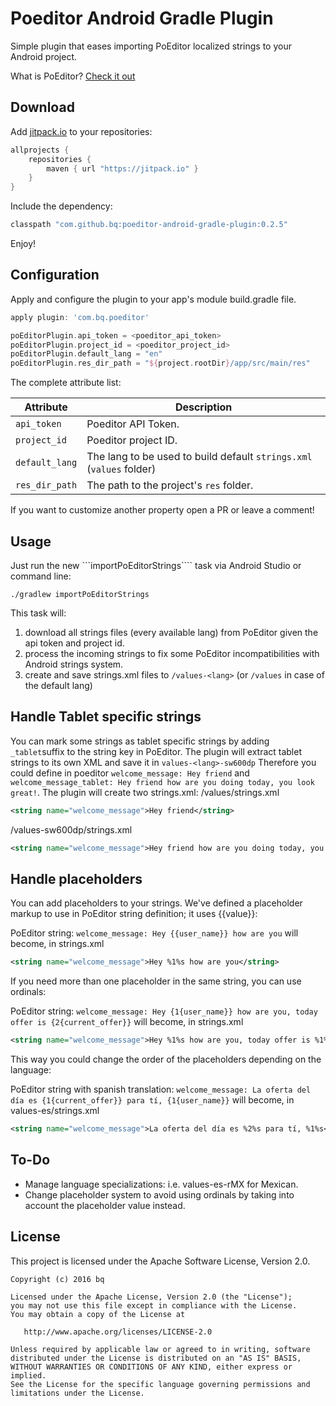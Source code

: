 # Poeditor Android Gradle Plugin
Simple plugin that eases importing PoEditor localized strings to your Android project.

What is PoEditor? [Check it out](https://poeditor.com)

Download
--------

Add [jitpack.io](https://jitpack.io/) to your repositories:
```groovy
allprojects {
    repositories { 
        maven { url "https://jitpack.io" }
    }
}
```

Include the dependency:
```groovy
classpath "com.github.bq:poeditor-android-gradle-plugin:0.2.5"
```
Enjoy!

Configuration
--------
Apply and configure the plugin to your app's module build.gradle file.

```groovy
apply plugin: 'com.bq.poeditor'

poEditorPlugin.api_token = <poeditor_api_token>
poEditorPlugin.project_id = <poeditor_project_id> 
poEditorPlugin.default_lang = "en"
poEditorPlugin.res_dir_path = "${project.rootDir}/app/src/main/res"
```

The complete attribute list:

Attribute                     | Description
------------------------------|-----------------------------------------
```api_token```               | Poeditor API Token.
```project_id```              | Poeditor project ID.
```default_lang```            | The lang to be used to build default ```strings.xml``` (```values``` folder)
```res_dir_path```            | The path to the project's ```res``` folder.

If you want to customize another property open a PR or leave a comment!

Usage
--------
Just run the new ```importPoEditorStrings```` task via Android Studio or command line:

```
./gradlew importPoEditorStrings
```

This task will:
1. download all strings files (every available lang) from PoEditor given the api token and project id.
2. process the incoming strings to fix some PoEditor incompatibilities with Android strings system. 
4. create and save strings.xml files to ```/values-<lang>``` (or ```/values``` in case of the default lang)

Handle Tablet specific strings
--------
You can mark some strings as tablet specific strings by adding ```_tablet```suffix to the string key in PoEditor. The plugin will extract tablet strings to its own XML and save it in ```values-<lang>-sw600dp```
Therefore you could define in poeditor ```welcome_message: Hey friend``` and ```welcome_message_tablet: Hey friend how are you doing today, you look great!```. The plugin will create two strings.xml:
/values/strings.xml
```xml
<string name="welcome_message">Hey friend</string>
```

/values-sw600dp/strings.xml
```xml
<string name="welcome_message">Hey friend how are you doing today, you look great!</string>
```

Handle placeholders
--------
You can add placeholders to your strings. We've defined a placeholder markup to use in PoEditor string definition; it uses  {{value}}: 

PoEditor string:
```welcome_message: Hey {{user_name}} how are you``` 
will become, in strings.xml
```xml
<string name="welcome_message">Hey %1%s how are you</string>
```

If you need more than one placeholder in the same string, you can use ordinals:

PoEditor string:
```welcome_message: Hey {1{user_name}} how are you, today offer is {2{current_offer}}``` 
will become, in strings.xml
```xml
<string name="welcome_message">Hey %1%s how are you, today offer is %1%s</string>
```

This way you could change the order of the placeholders depending on the language:

PoEditor string with spanish translation:
```welcome_message: La oferta del día es {1{current_offer}} para tí, {1{user_name}}``` 
will become, in values-es/strings.xml
```xml
<string name="welcome_message">La oferta del día es %2%s para tí, %1%s</string>
```

To-Do
-------
* Manage language specializations: i.e. values-es-rMX for Mexican.
* Change placeholder system to avoid using ordinals by taking into account the placeholder value instead.

License
-------
This project is licensed under the Apache Software License, Version 2.0.

    Copyright (c) 2016 bq

    Licensed under the Apache License, Version 2.0 (the "License");
    you may not use this file except in compliance with the License.
    You may obtain a copy of the License at

       http://www.apache.org/licenses/LICENSE-2.0

    Unless required by applicable law or agreed to in writing, software
    distributed under the License is distributed on an "AS IS" BASIS,
    WITHOUT WARRANTIES OR CONDITIONS OF ANY KIND, either express or implied.
    See the License for the specific language governing permissions and
    limitations under the License.
